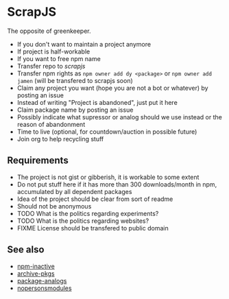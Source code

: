 # ScrapJS

The opposite of greenkeeper.

* If you don't want to maintain a project anymore
* If project is half-workable
* If you want to free npm name
* Transfer repo to _scrapjs_
* Transfer npm rights as `npm owner add dy <package>` or `npm owner add jamen` (will be transfered to scrapjs soon)
* Claim any project you want (hope you are not a bot or whatever) by posting an issue
* Instead of writing "Project is abandoned", just put it here
* Claim package name by posting an issue
* Possibly indicate what supressor or analog should we use instead or the reason of abandonment
* Time to live (optional, for countdown/auction in possible future)
* Join org to help recycling stuff

## Requirements

* The project is not gist or gibberish, it is workable to some extent
* Do not put stuff here if it has more than 300 downloads/month in npm, accumulated by all dependent packages
* Idea of the project should be clear from sort of readme
* Should not be anonymous
* TODO What is the politics regarding experiments?
* TODO What is the politics regarding websites?
* FIXME License should be transfered to public domain


## See also

* [npm-inactive](https://github.com/jamen/npm-inactive)
* [archive-pkgs](https://github.com/archive-pkgs)
* [package-analogs](https://github.com/dy/package-analogs)
* [nopersonsmodules](https://www.npmjs.com/~nopersonsmodules)
